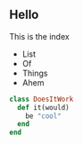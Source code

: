 ## Hello

This is the index

* List
* Of
* Things
* Ahem

```ruby
class DoesItWork
  def it(would)
    be "cool"
  end
end
```
